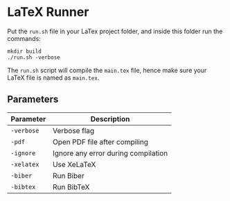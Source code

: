 # LaTeX Runner

Put the `run.sh` file in your LaTex project folder, and inside this folder run the commands:

```
mkdir build
./run.sh -verbose
```

The `run.sh` script will compile the `main.tex` file, hence make sure your LaTeX file is named as `main.tex`.

## Parameters


| Parameter | Description                         |
|-----------|-------------------------------------|
| `-verbose`  | Verbose flag                        |
| `-pdf`      | Open PDF file after compiling       |
| `-ignore`   | Ignore any error during compilation |
| `-xelatex`  | Use XeLaTeX                         |
| `-biber`    | Run Biber                           |
| `-bibtex`   | Run BibTeX                          |

